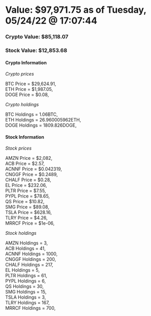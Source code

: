 # Value: $97,971.75 as of Tuesday, 05/24/22 @ 17:07:44 

### Crypto Value: $85,118.07

### Stock Value: $12,853.68

#### Crypto Information 
*Crypto prices* 

BTC Price = $29,624.91,  
ETH Price = $1,987.05,  
DOGE Price = $0.08,  


*Crypto holdings* 

BTC Holdings = 1.06BTC,  
ETH Holdings = 26.960005962ETH,  
DOGE Holdings = 1809.826DOGE,  


#### Stock Information 

*Stock prices* 

AMZN Price = $2,082,  
ACB Price = $2.57,  
ACNNF Price = $0.042319,  
CNGGF Price = $0.2489,  
CHALF Price = $0.28,  
EL Price = $232.06,  
PLTR Price = $7.55,  
PYPL Price = $78.65,  
QS Price = $10.82,  
SMG Price = $89.08,  
TSLA Price = $628.16,  
TLRY Price = $4.26,  
MRRCF Price = $1e-06,  


*Stock holdings* 

AMZN Holdings = 3,  
ACB Holdings = 41,  
ACNNF Holdings = 1000,  
CNGGF Holdings = 200,  
CHALF Holdings = 217,  
EL Holdings = 5,  
PLTR Holdings = 61,  
PYPL Holdings = 6,  
QS Holdings = 30,  
SMG Holdings = 15,  
TSLA Holdings = 3,  
TLRY Holdings = 167,  
MRRCF Holdings = 700,  


